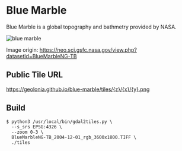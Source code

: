 # Blue Marble

Blue Marble is a global topography and bathmetry provided by NASA.

![blue marble](./top.jpg)

Image origin: https://neo.sci.gsfc.nasa.gov/view.php?datasetId=BlueMarbleNG-TB

## Public Tile URL

https://geolonia.github.io/blue-marble/tiles/{z}/{x}/{y}.png

## Build

```shell
$ python3 /usr/local/bin/gdal2tiles.py \
  --s_srs EPSG:4326 \
  --zoom 0-3 \
  BlueMarbleNG-TB_2004-12-01_rgb_3600x1800.TIFF \
  ./tiles
```
